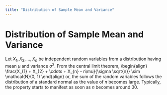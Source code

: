 ```yaml
---
title: "Distribution of Sample Mean and Variance"
---
```


# Distribution of Sample Mean and Variance

Let $X_{1}, X_{2}, \ldots, X_{n}$ be independent random variables from a distribution having mean $\mu$ and variance $\sigma^{2}$. From the central limit theorem,
\begin{align}
        \frac{X_{1} + X_{2} + \cdots + X_{n} - n\mu}{\sigma \sqrt{n}} \sim \mathcal{N}(0, 1)
    \end{align}
or, the sum of the random variables follows the distribution of a standard normal as the value of $n$ becomes large. Typically, the property starts to manifest as soon as $n$ becomes around 30.
